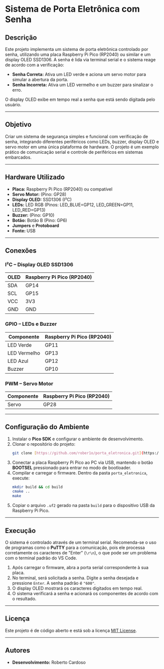 # Sistema de Porta Eletrônica com Senha

## Descrição
Este projeto implementa um sistema de porta eletrônica controlado por senha, utilizando uma placa Raspberry Pi Pico (RP2040) ou similar e um display OLED SSD1306. A senha é lida via terminal serial e o sistema reage de acordo com a verificação:

* **Senha Correta:** Ativa um LED verde e aciona um servo motor para simular a abertura da porta.
* **Senha Incorreta:** Ativa um LED vermelho e um buzzer para sinalizar o erro.

O display OLED exibe em tempo real a senha que está sendo digitada pelo usuário.

---

## Objetivo
Criar um sistema de segurança simples e funcional com verificação de senha, integrando diferentes periféricos como LEDs, buzzer, display OLED e servo motor em uma única plataforma de hardware. O projeto é um exemplo prático de comunicação serial e controle de periféricos em sistemas embarcados.

---

## Hardware Utilizado

* **Placa:** Raspberry Pi Pico (RP2040) ou compatível
* **Servo Motor:** (Pino: GP28)
* **Display OLED:** SSD1306 (I²C)
* **LEDs:** LED RGB (Pinos: LED_BLUE=GP12, LED_GREEN=GP11, LED_RED=GP13)
* **Buzzer:** (Pino: GP10)
* **Botão:** Botão B (Pino: GP6)
* **Jumpers** e **Protoboard**
* **Fonte:** USB

---

## Conexões

### I²C – Display OLED SSD1306
| OLED | Raspberry Pi Pico (RP2040) |
|------|----------------------------|
| SDA | GP14 |
| SCL | GP15 |
| VCC | 3V3 |
| GND | GND |

### GPIO – LEDs e Buzzer
| Componente | Raspberry Pi Pico (RP2040) |
|------------|----------------------------|
| LED Verde | GP11 |
| LED Vermelho | GP13 |
| LED Azul | GP12 |
| Buzzer | GP10 |

### PWM – Servo Motor
| Componente | Raspberry Pi Pico (RP2040) |
|------------|----------------------------|
| Servo | GP28 |

---

## Configuração do Ambiente
1.  Instalar o **Pico SDK** e configurar o ambiente de desenvolvimento.
2.  Clonar o repositório do projeto:
    ```bash
    git clone [https://github.com/rober1o/porta_eletronica.git](https://github.com/rober1o/porta_eletronica.git)
    ```
3.  Conectar a placa Raspberry Pi Pico ao PC via USB, mantendo o botão **BOOTSEL** pressionado para entrar no modo de bootloader.
4.  Compilar e carregar o firmware. Dentro da pasta `porta_eletronica`, execute:
    ```bash
    mkdir build && cd build
    cmake ..
    make
    ```
5.  Copiar o arquivo `.uf2` gerado na pasta `build` para o dispositivo USB da Raspberry Pi Pico.

---

## Execução
O sistema é controlado através de um terminal serial. Recomenda-se o uso de programas como o **PuTTY** para a comunicação, pois ele processa corretamente os caracteres de "Enter" (`\r\n`), o que pode ser um problema com o terminal padrão do VS Code.

1.  Após carregar o firmware, abra a porta serial correspondente à sua placa.
2.  No terminal, será solicitada a senha. Digite a senha desejada e pressione `Enter`. A senha padrão é `"600"`.
3.  O display OLED mostrará os caracteres digitados em tempo real.
4.  O sistema verificará a senha e acionará os componentes de acordo com o resultado.

---

## Licença
Este projeto é de código aberto e está sob a licença [MIT License](https://github.com/rober1o/porta_eletronica.git/blob/main/LICENSE).

---

## Autores
* **Desenvolvimento:** Roberto Cardoso
